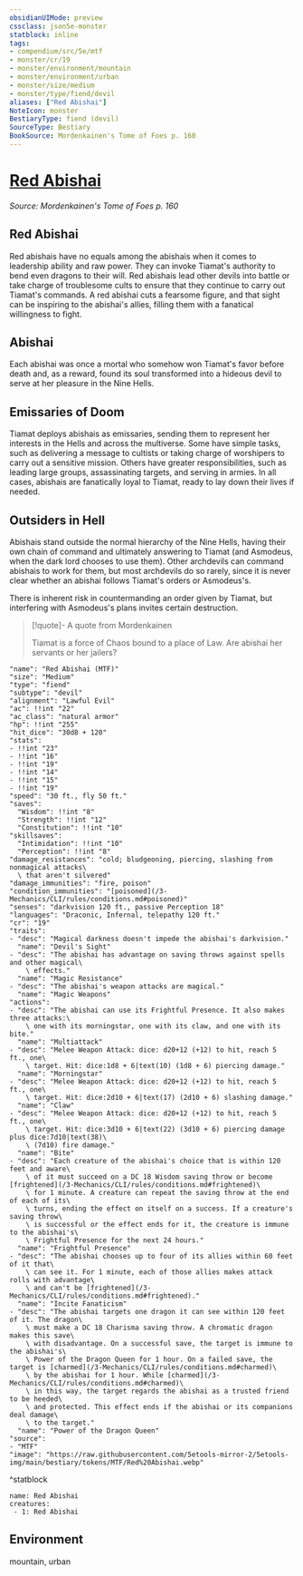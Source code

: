 ```yaml
---
obsidianUIMode: preview
cssclass: json5e-monster
statblock: inline
tags:
- compendium/src/5e/mtf
- monster/cr/19
- monster/environment/mountain
- monster/environment/urban
- monster/size/medium
- monster/type/fiend/devil
aliases: ["Red Abishai"]
NoteIcon: monster
BestiaryType: fiend (devil)
SourceType: Bestiary
BookSource: Mordenkainen's Tome of Foes p. 160
---
```

# [Red Abishai](3-Mechanics\CLI\bestiary\fiend/red-abishai-mtf.md)
*Source: Mordenkainen's Tome of Foes p. 160*  

## Red Abishai

Red abishais have no equals among the abishais when it comes to leadership ability and raw power. They can invoke Tiamat's authority to bend even dragons to their will. Red abishais lead other devils into battle or take charge of troublesome cults to ensure that they continue to carry out Tiamat's commands. A red abishai cuts a fearsome figure, and that sight can be inspiring to the abishai's allies, filling them with a fanatical willingness to fight.

## Abishai

Each abishai was once a mortal who somehow won Tiamat's favor before death and, as a reward, found its soul transformed into a hideous devil to serve at her pleasure in the Nine Hells.

## Emissaries of Doom

Tiamat deploys abishais as emissaries, sending them to represent her interests in the Hells and across the multiverse. Some have simple tasks, such as delivering a message to cultists or taking charge of worshipers to carry out a sensitive mission. Others have greater responsibilities, such as leading large groups, assassinating targets, and serving in armies. In all cases, abishais are fanatically loyal to Tiamat, ready to lay down their lives if needed.

## Outsiders in Hell

Abishais stand outside the normal hierarchy of the Nine Hells, having their own chain of command and ultimately answering to Tiamat (and Asmodeus, when the dark lord chooses to use them). Other archdevils can command abishais to work for them, but most archdevils do so rarely, since it is never clear whether an abishai follows Tiamat's orders or Asmodeus's.

There is inherent risk in countermanding an order given by Tiamat, but interfering with Asmodeus's plans invites certain destruction.

> [!quote]- A quote from Mordenkainen  
> 
> Tiamat is a force of Chaos bound to a place of Law. Are abishai her servants or her jailers?


```statblock
"name": "Red Abishai (MTF)"
"size": "Medium"
"type": "fiend"
"subtype": "devil"
"alignment": "Lawful Evil"
"ac": !!int "22"
"ac_class": "natural armor"
"hp": !!int "255"
"hit_dice": "30d8 + 120"
"stats":
- !!int "23"
- !!int "16"
- !!int "19"
- !!int "14"
- !!int "15"
- !!int "19"
"speed": "30 ft., fly 50 ft."
"saves":
  "Wisdom": !!int "8"
  "Strength": !!int "12"
  "Constitution": !!int "10"
"skillsaves":
  "Intimidation": !!int "10"
  "Perception": !!int "8"
"damage_resistances": "cold; bludgeoning, piercing, slashing from nonmagical attacks\
  \ that aren't silvered"
"damage_immunities": "fire, poison"
"condition_immunities": "[poisoned](/3-Mechanics/CLI/rules/conditions.md#poisoned)"
"senses": "darkvision 120 ft., passive Perception 18"
"languages": "Draconic, Infernal, telepathy 120 ft."
"cr": "19"
"traits":
- "desc": "Magical darkness doesn't impede the abishai's darkvision."
  "name": "Devil's Sight"
- "desc": "The abishai has advantage on saving throws against spells and other magical\
    \ effects."
  "name": "Magic Resistance"
- "desc": "The abishai's weapon attacks are magical."
  "name": "Magic Weapons"
"actions":
- "desc": "The abishai can use its Frightful Presence. It also makes three attacks:\
    \ one with its morningstar, one with its claw, and one with its bite."
  "name": "Multiattack"
- "desc": "Melee Weapon Attack: dice: d20+12 (+12) to hit, reach 5 ft., one\
    \ target. Hit: dice:1d8 + 6|text(10) (1d8 + 6) piercing damage."
  "name": "Morningstar"
- "desc": "Melee Weapon Attack: dice: d20+12 (+12) to hit, reach 5 ft., one\
    \ target. Hit: dice:2d10 + 6|text(17) (2d10 + 6) slashing damage."
  "name": "Claw"
- "desc": "Melee Weapon Attack: dice: d20+12 (+12) to hit, reach 5 ft., one\
    \ target. Hit: dice:3d10 + 6|text(22) (3d10 + 6) piercing damage plus dice:7d10|text(38)\
    \ (7d10) fire damage."
  "name": "Bite"
- "desc": "Each creature of the abishai's choice that is within 120 feet and aware\
    \ of it must succeed on a DC 18 Wisdom saving throw or become [frightened](/3-Mechanics/CLI/rules/conditions.md#frightened)\
    \ for 1 minute. A creature can repeat the saving throw at the end of each of its\
    \ turns, ending the effect on itself on a success. If a creature's saving throw\
    \ is successful or the effect ends for it, the creature is immune to the abishai's\
    \ Frightful Presence for the next 24 hours."
  "name": "Frightful Presence"
- "desc": "The abishai chooses up to four of its allies within 60 feet of it that\
    \ can see it. For 1 minute, each of those allies makes attack rolls with advantage\
    \ and can't be [frightened](/3-Mechanics/CLI/rules/conditions.md#frightened)."
  "name": "Incite Fanaticism"
- "desc": "The abishai targets one dragon it can see within 120 feet of it. The dragon\
    \ must make a DC 18 Charisma saving throw. A chromatic dragon makes this save\
    \ with disadvantage. On a successful save, the target is immune to the abishai's\
    \ Power of the Dragon Queen for 1 hour. On a failed save, the target is [charmed](/3-Mechanics/CLI/rules/conditions.md#charmed)\
    \ by the abishai for 1 hour. While [charmed](/3-Mechanics/CLI/rules/conditions.md#charmed)\
    \ in this way, the target regards the abishai as a trusted friend to be heeded\
    \ and protected. This effect ends if the abishai or its companions deal damage\
    \ to the target."
  "name": "Power of the Dragon Queen"
"source":
- "MTF"
"image": "https://raw.githubusercontent.com/5etools-mirror-2/5etools-img/main/bestiary/tokens/MTF/Red%20Abishai.webp"
```
^statblock

```encounter-table
name: Red Abishai
creatures:
 - 1: Red Abishai
```

## Environment

mountain, urban